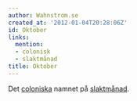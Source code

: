 ```yaml
---
author: Wahnstrom.se
created_at: '2012-01-04T20:28:06Z'
id: Oktober
links:
  mention:
  - colonisk
  - slaktmånad
title: Oktober
---
```


Det [coloniska] namnet på [slaktmånad].

  [coloniska]: colonisk
  [slaktmånad]: slaktmånad